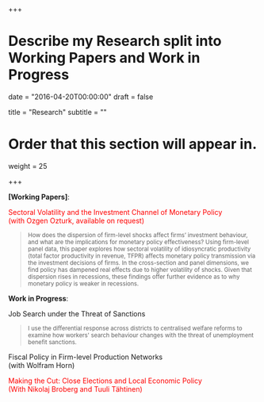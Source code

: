 +++
# Describe my Research split into Working Papers and Work in Progress

date = "2016-04-20T00:00:00"
draft = false

title = "Research"
subtitle = ""

# Order that this section will appear in.
weight = 25

+++

 <b>[Working Papers]</b>:

 <p style="color:red;"> Sectoral Volatility and the Investment Channel of Monetary Policy <br>
  (with Ozgen Ozturk, available on request)</p>
<blockquote><p><small>How does the dispersion of firm-level shocks affect firms’ investment behaviour, and what are the
implications for monetary policy effectiveness? Using firm-level panel data, this paper explores how
sectoral volatility of idiosyncratic productivity (total factor productivity in revenue, TFPR) affects monetary
policy transmission via the investment decisions of firms. In the cross-section and panel dimensions,
we find policy has dampened real effects due to higher volatility of shocks. Given that dispersion
rises in recessions, these findings offer further evidence as to why monetary policy is weaker in recessions.</small></p></blockquote>

<b>Work in Progress</b>:

<p style="color:menu_text_active"; margin-left:10%; margin-right:10%;> Job Search under the Threat of Sanctions</p> 
<blockquote><p><small>I use the differential response across districts to centralised welfare reforms to examine how workers' search behaviour changes with the threat of unemployment benefit sanctions.</small></p></blockquote>

<p style="color:#menu_text_active "; margin-left:10%; margin-right:10%;> Fiscal Policy in Firm-level Production Networks <br>
(with Wolfram Horn)</p>

<p style="color:red"; margin-left:10%; margin-right:10%;> Making the Cut: Close Elections and Local Economic Policy <br>
(With Nikolaj Broberg and Tuuli Tähtinen)</p>

